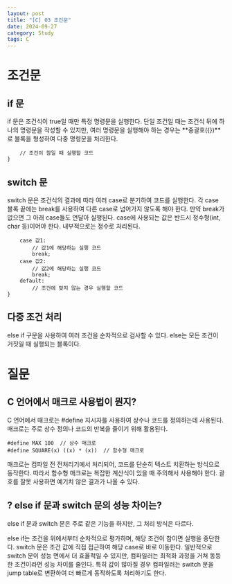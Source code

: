 ```yaml
---
layout: post
title: "[C] 03 조건문"
date: 2024-09-27
category: Study
tags: C
---
```

# 조건문

## if 문

if 문은 조건식이 true일 때만 특정 명령문을 실행한다.
단일 조건일 때는 조건식 뒤에 하나의 명령문을 작성할 수 있지만, 여러 명령문을 실행해야 하는 경우는 **중괄호({})**로 블록을 형성하여 다중 명령문을 처리한다.

```if (조건식) {
    // 조건이 참일 때 실행할 코드
}
```

## switch 문

switch 문은 조건식의 결과에 따라 여러 case로 분기하여 코드를 실행한다.
각 case 블록 끝에는 break를 사용하여 다른 case로 넘어가지 않도록 해야 한다. 만약 break가 없으면 그 아래 case들도 연달아 실행된다.
case에 사용되는 값은 반드시 정수형(int, char 등)이어야 한다. 내부적으로는 정수로 처리된다.

```switch (변수) {
    case 값1:
        // 값1에 해당하는 실행 코드
        break;
    case 값2:
        // 값2에 해당하는 실행 코드
        break;
    default:
        // 조건에 맞지 않는 경우 실행할 코드
}
```

## 다중 조건 처리

else if 구문을 사용하여 여러 조건을 순차적으로 검사할 수 있다.
else는 모든 조건이 거짓일 때 실행되는 블록이다.

# 질문

## C 언어에서 매크로 사용법이 뭔지?

C 언어에서 매크로는 #define 지시자를 사용하여 상수나 코드를 정의하는데 사용된다. 매크로는 주로 상수 정의나 코드의 반복을 줄이기 위해 활용된다.

```
#define MAX 100  // 상수 매크로
#define SQUARE(x) ((x) * (x))  // 함수형 매크로
```

매크로는 컴파일 전 전처리기에서 처리되어, 코드를 단순히 텍스트 치환하는 방식으로 동작한다. 따라서 함수형 매크로는 복잡한 계산식이 있을 때 주의해서 사용해야 한다. 괄호를 잘못 사용하면 예기치 않은 결과가 나올 수 있다.

## ? else if 문과 switch 문의 성능 차이는?

else if 문과 switch 문은 주로 같은 기능을 하지만, 그 처리 방식은 다르다.

else if는 조건을 위에서부터 순차적으로 평가하며, 해당 조건이 참이면 실행을 중단한다.
switch 문은 조건 값에 직접 접근하여 해당 case로 바로 이동한다.
일반적으로 switch 문이 성능 면에서 더 효율적일 수 있지만, 컴파일러는 최적화 과정을 거쳐 동등한 조건이라면 성능 차이를 줄인다. 특히 값이 많아질 경우 컴파일러는 switch 문을 jump table로 변환하여 더 빠르게 동작하도록 처리하기도 한다.

